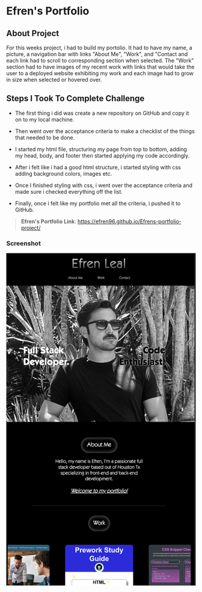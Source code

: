 # Efren's Portfolio

## About Project 

For this weeks project, i had to build my portolio. It had to have my name, a picture, a navigation bar with links "About Me", "Work", and "Contact and each link had to scroll to corresponding section when selected. The "Work" section had to have images of my recent work with links that would take the user to a deployed website exhibiting my work and each image had to grow in size when selected or hovered over.

## Steps I Took To Complete Challenge 

* The first thing i did was create a new repository on GitHub and copy it on to my local machine.


* Then went over the acceptance criteria to make a checklist of the things that needed to be done.

* I started my html file, structuring my page from top to bottom, adding my head, body, and footer then started applying my code accordingly.

* After i felt like i had a good html structure, i started styling with css adding background colors, images etc.

* Once I finished styling with css, i went over the acceptance criteria and made sure i checked everything off the list.

* Finally, once i felt like my portfolio met all the criteria, i pushed it to GitHub.

> **Efren's Portfolio Link**: https://efren96.github.io/Efrens-portfolio-project/

### Screenshot
<img src="./Images/Portfolio Screenshot.png">